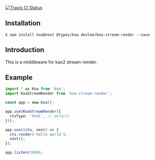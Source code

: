 [![Travis CI Status](https://api.travis-ci.org/devlee/koa-stream-render.svg?branch=master)](https://travis-ci.org/devlee/koa-stream-render)

## Installation

```
$ npm install koa@next @types/koa devlee/koa-stream-render --save
```

## Introduction

This is a middleware for kao2 stream-render.

## Example

```typescript
import * as Koa from 'koa';
import KoaStreamRender from 'koa-stream-render';

const app = new Koa();

app.use(KoaStreamRender({
  ctxType: 'html', // default
}));

app.use((ctx, next) => {
  ctx.render('hello world');
  next();
});

app.listen(3000);
```
